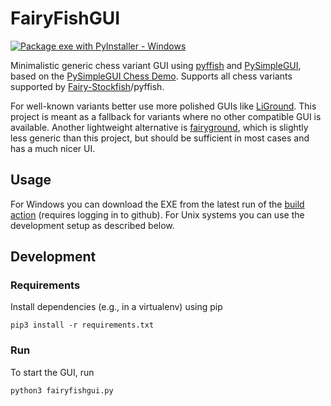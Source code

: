 # FairyFishGUI

[![Package exe with PyInstaller - Windows](https://github.com/fairy-stockfish/FairyFishGUI/actions/workflows/build.yml/badge.svg)](https://github.com/fairy-stockfish/FairyFishGUI/actions/workflows/build.yml)

Minimalistic generic chess variant GUI using [pyffish](https://pypi.org/project/pyffish/) and [PySimpleGUI](https://github.com/PySimpleGUI/PySimpleGUI), based on the [PySimpleGUI Chess Demo](https://github.com/PySimpleGUI/PySimpleGUI/tree/master/Chess). Supports all chess variants supported by [Fairy-Stockfish](https://github.com/fairy-stockfish/Fairy-Stockfish)/pyffish.

For well-known variants better use more polished GUIs like [LiGround](https://github.com/ml-research/liground). This project is meant as a fallback for variants where no other compatible GUI is available. Another lightweight alternative is [fairyground](https://fairyground.vercel.app/), which is slightly less generic than this project, but should be sufficient in most cases and has a much nicer UI.

## Usage

For Windows you can download the EXE from the latest run of the [build action](https://github.com/fairy-stockfish/FairyFishGUI/actions/workflows/build.yml) (requires logging in to github). For Unix systems you can use the development setup as described below.

## Development

### Requirements

Install dependencies (e.g., in a virtualenv) using pip

    pip3 install -r requirements.txt

### Run

To start the GUI, run

    python3 fairyfishgui.py
